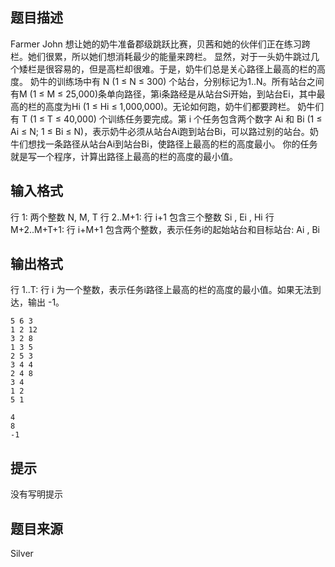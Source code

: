 


## 题目描述
Farmer John 想让她的奶牛准备郡级跳跃比赛，贝茜和她的伙伴们正在练习跨栏。她们很累，所以她们想消耗最少的能量来跨栏。 显然，对于一头奶牛跳过几个矮栏是很容易的，但是高栏却很难。于是，奶牛们总是关心路径上最高的栏的高度。 奶牛的训练场中有 N (1 ≤ N ≤ 300) 个站台，分别标记为1..N。所有站台之间有M (1 ≤ M ≤ 25,000)条单向路径，第i条路经是从站台Si开始，到站台Ei，其中最高的栏的高度为Hi (1 ≤ Hi ≤ 1,000,000)。无论如何跑，奶牛们都要跨栏。 奶牛们有 T (1 ≤ T ≤ 40,000) 个训练任务要完成。第 i 个任务包含两个数字 Ai 和 Bi (1 ≤ Ai ≤ N; 1 ≤ Bi ≤ N)，表示奶牛必须从站台Ai跑到站台Bi，可以路过别的站台。奶牛们想找一条路径从站台Ai到站台Bi，使路径上最高的栏的高度最小。 你的任务就是写一个程序，计算出路径上最高的栏的高度的最小值。 
## 输入格式
行 1: 两个整数 N, M, T 行 
2..M+1: 行 i+1 包含三个整数 Si , Ei , Hi 行 M+2..M+T+1: 行 i+M+1 包含两个整数，表示任务i的起始站台和目标站台: Ai , Bi
## 输出格式
行 1..T: 行 i 为一个整数，表示任务i路径上最高的栏的高度的最小值。如果无法到达，输出 -1。 

```input1
5 6 3
1 2 12
3 2 8
1 3 5
2 5 3
3 4 4
2 4 8
3 4
1 2
5 1

```
```output1
4
8
-1
```

## 提示
没有写明提示
## 题目来源
Silver


